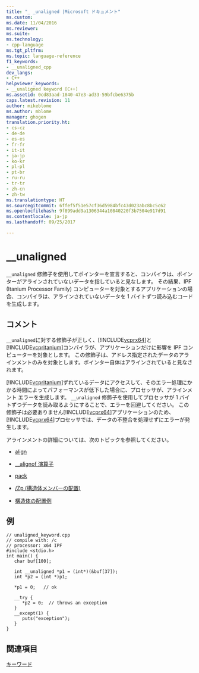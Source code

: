 ```yaml
---
title: "_ _unaligned |Microsoft ドキュメント"
ms.custom: 
ms.date: 11/04/2016
ms.reviewer: 
ms.suite: 
ms.technology:
- cpp-language
ms.tgt_pltfrm: 
ms.topic: language-reference
f1_keywords:
- __unaligned_cpp
dev_langs:
- C++
helpviewer_keywords:
- __unaligned keyword [C++]
ms.assetid: 0cd83aad-1840-47e3-ad33-59bfcbe6375b
caps.latest.revision: 11
author: mikeblome
ms.author: mblome
manager: ghogen
translation.priority.ht:
- cs-cz
- de-de
- es-es
- fr-fr
- it-it
- ja-jp
- ko-kr
- pl-pl
- pt-br
- ru-ru
- tr-tr
- zh-cn
- zh-tw
ms.translationtype: HT
ms.sourcegitcommit: 6ffef5f51e57cf36d5984bfc43d023abc8bc5c62
ms.openlocfilehash: 9f899add9a1306344a10840220f3b7504e917d91
ms.contentlocale: ja-jp
ms.lasthandoff: 09/25/2017

---
```

# <a name="unaligned"></a>__unaligned
`__unaligned` 修飾子を使用してポインターを宣言すると、コンパイラは、ポインターがアラインされていないデータを指していると見なします。 その結果、IPF (Itanium Processor Family) コンピューターを対象とするアプリケーションの場合、コンパイラは、アラインされていないデータを 1 バイトずつ読み込むコードを生成します。  
  
## <a name="remarks"></a>コメント  
 `__unaligned`に対する修飾子が正しく、[!INCLUDE[vcprx64](../assembler/inline/includes/vcprx64_md.md)]と[!INCLUDE[vcpritanium](../cpp/includes/vcpritanium_md.md)]コンパイラが、アプリケーションだけに影響を IPF コンピューターを対象とします。 この修飾子は、アドレス指定されたデータのアラインメントのみを対象とします。ポインター自体はアラインされていると見なされます。  
  
 [!INCLUDE[vcpritanium](../cpp/includes/vcpritanium_md.md)]ずれているデータにアクセスして、そのエラー処理にかかる時間によってパフォーマンスが低下した場合に、プロセッサが、アラインメント エラーを生成します。 `__unaligned` 修飾子を使用してプロセッサが 1 バイトずつデータを読み取るようにすることで、エラーを回避してください。 この修飾子は必要ありません[!INCLUDE[vcprx64](../assembler/inline/includes/vcprx64_md.md)]アプリケーションのため、[!INCLUDE[vcprx64](../assembler/inline/includes/vcprx64_md.md)]プロセッサでは、データの不整合を処理せずにエラーが発生します。  
  
 アラインメントの詳細については、次のトピックを参照してください。  
  
-   [align](../cpp/align-cpp.md)  
  
-   [__alignof 演算子](../cpp/alignof-operator.md)  
  
-   [pack](../preprocessor/pack.md)  
  
-   [/Zp (構造体メンバーの配置)](../build/reference/zp-struct-member-alignment.md)  
  
-   [構造体の配置例](../build/examples-of-structure-alignment.md)  
  
## <a name="example"></a>例  
  
```  
// unaligned_keyword.cpp  
// compile with: /c  
// processor: x64 IPF  
#include <stdio.h>  
int main() {  
   char buf[100];  
  
   int __unaligned *p1 = (int*)(&buf[37]);  
   int *p2 = (int *)p1;  
  
   *p1 = 0;   // ok  
  
   __try {  
      *p2 = 0;  // throws an exception  
   }  
   __except(1) {  
      puts("exception");  
   }  
}  
```  
  
## <a name="see-also"></a>関連項目  
 [キーワード](../cpp/keywords-cpp.md)
